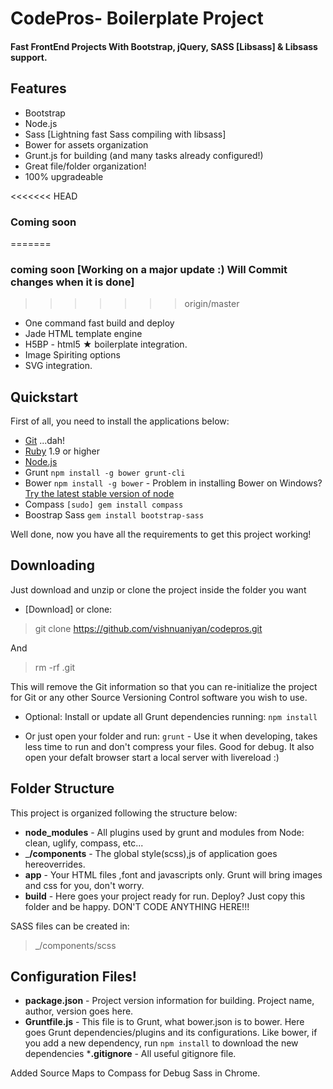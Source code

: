 # CodePros- Boilerplate Project

#### Fast FrontEnd Projects With Bootstrap, jQuery, SASS [Libsass] &amp; Libsass support.

## Features

  * Bootstrap
  * Node.js
  * Sass [Lightning fast Sass compiling with libsass]
  * Bower for assets organization
  * Grunt.js for building (and many tasks already configured!)
  * Great file/folder organization!
  * 100% upgradeable


<<<<<<< HEAD
### Coming soon
=======
### coming soon [Working on a major update :) Will Commit changes when it is done]
>>>>>>> origin/master
  * One command fast build and deploy
  * Jade HTML template engine
  * H5BP - html5 ★ boilerplate integration. 
  * Image Spiriting options
  * SVG integration.
  
## Quickstart

  First of all, you need to install the applications below:
  * [Git](http://git-scm.com/) ...dah!
  * [Ruby](https://www.ruby-lang.org/en/) 1.9 or higher
  * [Node.js](http://nodejs.org)
  * Grunt `npm install -g bower grunt-cli`
  * Bower `npm install -g bower`  - Problem in installing Bower on Windows? [Try the latest stable version of node](https://github.com/npm/npm/wiki/Troubleshooting)
  * Compass `[sudo] gem install compass`
  * Boostrap Sass `gem install bootstrap-sass`

  Well done, now you have all the requirements to get this project working!

## Downloading

Just download and unzip or clone the project inside the folder you want
  * [Download] or clone:

  > git clone https://github.com/vishnuaniyan/codepros.git

  And 

  > rm -rf .git

This will remove the Git information so that you can re-initialize the project for Git or any other Source Versioning Control software you wish to use.


  * Optional: Install or update all Grunt dependencies running:
  `npm install`

  * Or just open your folder and run:
   `grunt`  - Use it when developing, takes less time to run and don't compress your files. Good for debug. It also open your defalt browser start a local server with livereload :)
   
## Folder Structure

  This project is organized following the structure below:

  * __node_modules__     - All plugins used by grunt and modules from Node: clean, uglify, compass, etc...
  * ___/components__     - The global style(scss),js of application goes hereoverrides.
  * __app__              - Your HTML files ,font and javascripts only. Grunt will bring images and css for you, don't worry.
  * __build__            - Here goes your project ready for run. Deploy? Just copy this folder and be happy. DON'T CODE ANYTHING HERE!!!

SASS files can be created in:
> _/components/scss

## Configuration Files!

  * __package.json__ - Project version information for building. Project name, author, version goes here.
  * __Gruntfile.js__ - This file is to Grunt, what bower.json is to bower. Here goes Grunt dependencies/plugins and its configurations. Like bower, if you add a new dependency, run `npm install` to download the new dependencies
  *__.gitignore__    - All useful gitignore file.

  Added Source Maps to Compass for Debug Sass in Chrome.
